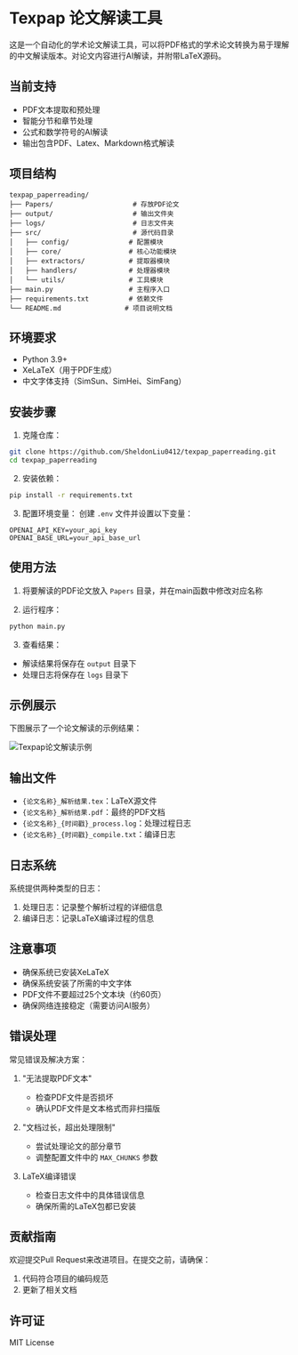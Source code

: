 # Texpap 论文解读工具

这是一个自动化的学术论文解读工具，可以将PDF格式的学术论文转换为易于理解的中文解读版本。对论文内容进行AI解读，并附带LaTeX源码。

## 当前支持

- PDF文本提取和预处理
- 智能分节和章节处理
- 公式和数学符号的AI解读
- 输出包含PDF、Latex、Markdown格式解读

## 项目结构

```
texpap_paperreading/
├── Papers/                    # 存放PDF论文
├── output/                    # 输出文件夹
├── logs/                      # 日志文件夹
├── src/                       # 源代码目录
│   ├── config/               # 配置模块
│   ├── core/                 # 核心功能模块
│   ├── extractors/           # 提取器模块
│   ├── handlers/             # 处理器模块
│   └── utils/                # 工具模块
├── main.py                   # 主程序入口
├── requirements.txt          # 依赖文件
└── README.md                # 项目说明文档
```

## 环境要求

- Python 3.9+
- XeLaTeX（用于PDF生成）
- 中文字体支持（SimSun、SimHei、SimFang）

## 安装步骤

1. 克隆仓库：
```bash
git clone https://github.com/SheldonLiu0412/texpap_paperreading.git
cd texpap_paperreading
```

2. 安装依赖：
```bash
pip install -r requirements.txt
```

3. 配置环境变量：
创建 `.env` 文件并设置以下变量：
```
OPENAI_API_KEY=your_api_key
OPENAI_BASE_URL=your_api_base_url
```

## 使用方法

1. 将要解读的PDF论文放入 `Papers` 目录，并在main函数中修改对应名称

2. 运行程序：
```bash
python main.py
```

3. 查看结果：
- 解读结果将保存在 `output` 目录下
- 处理日志将保存在 `logs` 目录下

## 示例展示

下图展示了一个论文解读的示例结果：

![Texpap论文解读示例](https://imagehosting-1325812115.cos.ap-shanghai.myqcloud.com/Texpap_paperreading_demo.jpg)

## 输出文件

- `{论文名称}_解析结果.tex`：LaTeX源文件
- `{论文名称}_解析结果.pdf`：最终的PDF文档
- `{论文名称}_{时间戳}_process.log`：处理过程日志
- `{论文名称}_{时间戳}_compile.txt`：编译日志

## 日志系统

系统提供两种类型的日志：
1. 处理日志：记录整个解析过程的详细信息
2. 编译日志：记录LaTeX编译过程的信息

## 注意事项

- 确保系统已安装XeLaTeX
- 确保系统安装了所需的中文字体
- PDF文件不要超过25个文本块（约60页）
- 确保网络连接稳定（需要访问AI服务）

## 错误处理

常见错误及解决方案：
1. "无法提取PDF文本"
   - 检查PDF文件是否损坏
   - 确认PDF文件是文本格式而非扫描版

2. "文档过长，超出处理限制"
   - 尝试处理论文的部分章节
   - 调整配置文件中的 `MAX_CHUNKS` 参数

3. LaTeX编译错误
   - 检查日志文件中的具体错误信息
   - 确保所需的LaTeX包都已安装

## 贡献指南

欢迎提交Pull Request来改进项目。在提交之前，请确保：
1. 代码符合项目的编码规范
2. 更新了相关文档

## 许可证

MIT License
